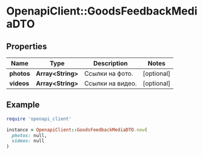 # OpenapiClient::GoodsFeedbackMediaDTO

## Properties

| Name | Type | Description | Notes |
| ---- | ---- | ----------- | ----- |
| **photos** | **Array&lt;String&gt;** | Ссылки на фото. | [optional] |
| **videos** | **Array&lt;String&gt;** | Ссылки на видео. | [optional] |

## Example

```ruby
require 'openapi_client'

instance = OpenapiClient::GoodsFeedbackMediaDTO.new(
  photos: null,
  videos: null
)
```

